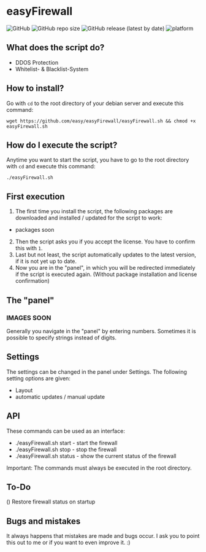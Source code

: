 # easyFirewall
![GitHub](https://img.shields.io/github/license/easy/easyFirewall)
![GitHub repo size](https://img.shields.io/github/repo-size/easy/easyFirewall)
![GitHub release (latest by date)](https://img.shields.io/github/v/release/easy/easyFirewall)
![platform](https://img.shields.io/badge/platform-debian%208%2C%209%2C%2010-brightgreen)

## What does the script do?
- DDOS Protection
- Whitelist- & Blacklist-System

## How to install?
Go with ```cd``` to the root directory of your debian server and execute this command:
```
wget https://github.com/easy/easyFirewall/easyFirewall.sh && chmod +x easyFirewall.sh
```

## How do I execute the script?
Anytime you want to start the script, you have to go to the root directory with ```cd``` and execute this command:
```
./easyFirewall.sh
```

## First execution
1. The first time you install the script, the following packages are downloaded and installed / updated for the script to work:
- packages soon
2. Then the script asks you if you accept the license. You have to confirm this with ```1```.
3. Last but not least, the script automatically updates to the latest version, if it is not yet up to date.
4. Now you are in the "panel", in which you will be redirected immediately if the script is executed again. (Without package installation and license confirmation)

## The "panel"
### IMAGES SOON
Generally you navigate in the "panel" by entering numbers. Sometimes it is possible to specify strings instead of digits.

## Settings
The settings can be changed in the panel under Settings. The following setting options are given:
- Layout
- automatic updates / manual update

## API
These commands can be used as an interface:
- ./easyFirewall.sh start - start the firewall
- ./easyFirewall.sh stop - stop the firewall
- ./easyFirewall.sh status - show the current status of the firewall

Important: The commands must always be executed in the root directory.

## To-Do
() Restore firewall status on startup

## Bugs and mistakes
It always happens that mistakes are made and bugs occur. I ask you to point this out to me or if you want to even improve it. :)

